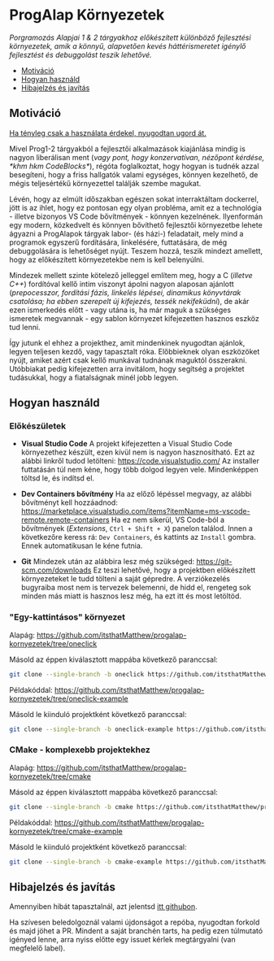 # ProgAlap Környezetek

*Porgramozás Alapjai 1 & 2 tárgyakhoz előkészített különböző fejlesztési környezetek, amik a könnyű, alapvetően kevés háttérismeretet igénylő fejlesztést és debuggolást teszik lehetővé.*

- [Motiváció](#motiváció)
- [Hogyan használd](#hogyan-használd)
- [Hibajelzés és javítás](#hibajelzés-és-javítás)

## Motiváció

[Ha tényleg csak a használata érdekel, nyugodtan ugord át.](#hogyan-használd)

Mivel Prog1-2 tárgyakból a fejlesztői alkalmazások kiajánlása mindig is nagyon liberálisan ment (*vagy pont, hogy konzervatívan, nézőpont kérdése, \*khm hkm CodeBlocks\**), régóta foglalkoztat, hogy hogyan is tudnék azzal besegíteni, hogy a friss hallgatók valami egységes, könnyen kezelhető, de mégis teljesértékű környezettel találják szembe magukat.

Lévén, hogy az elmúlt időszakban egészen sokat interraktáltam dockerrel, jött is az ihlet, hogy ez pontosan egy olyan probléma, amit ez a technológia - illetve bizonyos VS Code bővítmények - könnyen kezelnének. Ilyenformán egy modern, közkedvelt és könnyen bővíthető fejlesztői környezetbe lehete ágyazni a ProgAlapok tárgyak labor- (és házi-) feladatait, mely mind a programok egyszerű fordítására, linkelésére, futtatására, de még debuggolására is lehetőséget nyújt. Teszem hozzá, teszik mindezt amellett, hogy az előkészített környezetekbe nem is kell belenyúlni.

Mindezek mellett szinte kötelező jelleggel említem meg, hogy a C (*illetve C++*) fordítóval kellő intim viszonyt ápolni nagyon alaposan ajánlott (*prepocesszor, fordítási fázis, linkelés lépései, dinamikus könyvtárak csatolása; ha ebben szerepelt új kifejezés, tessék nekifeküdni*), de akár ezen ismerkedés előtt - vagy utána is, ha már maguk a szükséges ismeretek megvannak - egy sablon környezet kifejezetten hasznos eszköz tud lenni.

Így jutunk el ehhez a projekthez, amit mindenkinek nyugodtan ajánlok, legyen teljesen kezdő, vagy tapasztalt róka. Előbbieknek olyan eszközöket nyújt, amiket azért csak kellő munkával tudnának maguktól összerakni. Utóbbiakat pedig kifejezetten arra invitálom, hogy segítség a projektet tudásukkal, hogy a fiatalságnak minél jobb legyen.

## Hogyan használd

### Előkészületek

- **Visual Studio Code**
A projekt kifejezetten a Visual Studio Code környezethez készült, ezen kívül nem is nagyon hasznosítható. Ezt az alábbi linkről tudod letölteni: <https://code.visualstudio.com/>
Az installer futtatásán túl nem kéne, hogy több dolgod legyen vele. Mindenképpen töltsd le, és indítsd el.

- **Dev Containers bővítmény**
Ha az előző lépéssel megvagy, az alábbi bővítményt kell hozzáadnod: <https://marketplace.visualstudio.com/items?itemName=ms-vscode-remote.remote-containers>
Ha ez nem sikerül, VS Code-ból a bővítmények (*Extensions*, `Ctrl + Shift + X`) panelon találod. Innen a következőre keress rá: `Dev Containers`, és kattints az `Install` gombra. Ennek automatikusan le kéne futnia.

- **Git**
Mindezek után az alábbira lesz még szükséged: <https://git-scm.com/downloads>
Ez teszi lehetővé, hogy a projektben előkészített környezeteket le tudd tölteni a saját gépredre. A verziókezelés bugyraiba most nem is tervezek belemenni, de hidd el, rengeteg sok minden más miatt is hasznos lesz még, ha ezt itt és most letöltöd.

### "Egy-kattintásos" környezet

Alapág: <https://github.com/itsthatMatthew/progalap-kornyezetek/tree/oneclick>

Másold az éppen kiválasztott mappába következő paranccsal:

```sh
git clone --single-branch -b oneclick https://github.com/itsthatMatthew/progalap-kornyezetek .
```

Példakóddal: <https://github.com/itsthatMatthew/progalap-kornyezetek/tree/oneclick-example>

Másold le kiinduló projektként következő paranccsal:

```sh
git clone --single-branch -b oneclick-example https://github.com/itsthatMatthew/progalap-kornyezetek
```

### CMake - komplexebb projektekhez

Alapág: <https://github.com/itsthatMatthew/progalap-kornyezetek/tree/cmake>

Másold az éppen kiválasztott mappába következő paranccsal:

```sh
git clone --single-branch -b cmake https://github.com/itsthatMatthew/progalap-kornyezetek .
```

Példakóddal: <https://github.com/itsthatMatthew/progalap-kornyezetek/tree/cmake-example>

Másold le kiinduló projektként következő paranccsal:

```sh
git clone --single-branch -b cmake-example https://github.com/itsthatMatthew/progalap-kornyezetek
```

## Hibajelzés és javítás

Amennyiben hibát tapasztalnál, azt jelentsd [itt githubon](https://github.com/itsthatMatthew/progalap-kornyezetek/issues/new).

Ha szívesen beledolgoznál valami újdonságot a repóba, nyugodtan forkold és majd jöhet a PR. Mindent a saját branchén tarts, ha pedig ezen túlmutató igényed lenne, arra nyiss előtte egy issuet kérlek megtárgyalni (van megfelelő label).